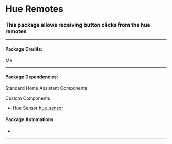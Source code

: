 # Hue Remotes

### This package allows receiving button clicks from the hue remotes

<hr --- </hr> 

<h4 align="left">Package Credits:</h4>

Me

<hr --- </hr>

<h4 align="left">Package Dependencies:</h4>

Standard Home Assistant Components



Custom Components

* Hue Sensor [hue_sensor]()

<h4 align="left">Package Automations:</h4>

* 

<hr --- </hr>